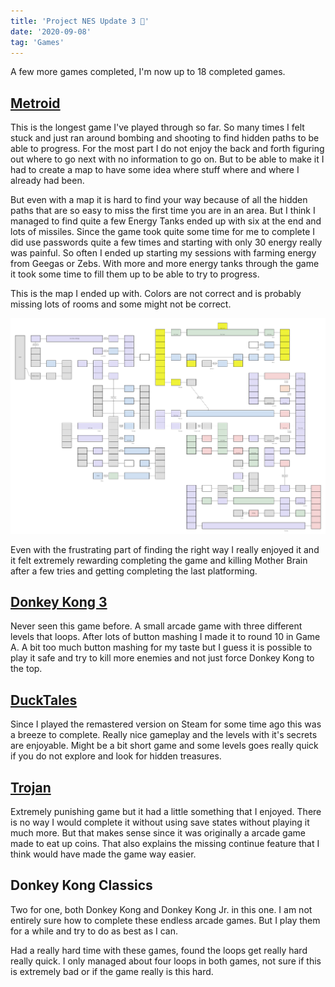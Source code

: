 ```yaml
---
title: 'Project NES Update 3 🦍'
date: '2020-09-08'
tag: 'Games'
---
```


A few more games completed, I'm now up to 18 completed games.

## <a href="https://en.wikipedia.org/wiki/Metroid_(video_game)" target="_blank" rel="noreferrer">Metroid</a>

This is the longest game I've played through so far. So many times I felt stuck and just ran around bombing and shooting to find hidden paths to be able to progress.
For the most part I do not enjoy the back and forth figuring out where to go next with no information to go on. But to be able to make it I had to create a map to have some idea where stuff where and where I already had been.

But even with a map it is hard to find your way because of all the hidden paths that are so easy to miss the first time you are in an area. But I think I managed to find quite a few Energy Tanks ended up with six at the end and lots of missiles. Since the game took quite some time for me to complete I did use passwords quite a few times and starting with only 30 energy really was painful. So often I ended up starting my sessions with farming energy from Geegas or Zebs. With more and more energy tanks through the game it took some time to fill them up to be able to try to progress.

This is the map I ended up with. Colors are not correct and is probably missing lots of rooms and some might not be correct.

<img src="./metroid-map.png" />

Even with the frustrating part of finding the right way I really enjoyed it and it felt extremely rewarding completing the game and killing Mother Brain after a few tries and getting completing the last platforming.

## <a href="https://en.wikipedia.org/wiki/Donkey_Kong_3" target="_blank" rel="noreferrer">Donkey Kong 3</a>

Never seen this game before. A small arcade game with three different levels that loops. After lots of button mashing I made it to round 10 in Game A. A bit too much button mashing for my taste but I guess it is possible to play it safe and try to kill more enemies and not just force Donkey Kong to the top.

## <a href="https://en.wikipedia.org/wiki/DuckTales_(video_game)" target="_blank" rel="noreferrer">DuckTales</a>

Since I played the remastered version on Steam for some time ago this was a breeze to complete. Really nice gameplay and the levels with it's secrets are enjoyable. Might be a bit short game and some levels goes really quick if you do not explore and look for hidden treasures.

## <a href="https://en.wikipedia.org/wiki/https://en.wikipedia.org/wiki/Trojan_(video_game)" target="_blank" rel="noreferrer">Trojan</a>

Extremely punishing game but it had a little something that I enjoyed. There is no way I would complete it without using save states without playing it much more. But that makes sense since it was originally a arcade game made to eat up coins. That also explains the missing continue feature that I think would have made the game way easier.

## Donkey Kong Classics

Two for one, both Donkey Kong and Donkey Kong Jr. in this one.
I am not entirely sure how to complete these endless arcade games. But I play them for a while and try to do as best as I can.

Had a really hard time with these games, found the loops get really hard really quick. I only managed about four loops in both games, not sure if this is extremely bad or if the game really is this hard.
